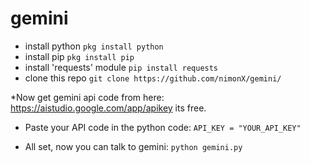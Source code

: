 # gemini
* install python
 ```pkg install python```
* install pip ```pkg install pip```
* install 'requests' module ```pip install requests```
* clone this repo ```git clone https://github.com/nimonX/gemini/```
  
*Now get gemini api code from here: https://aistudio.google.com/app/apikey 
its free. 


* Paste your API code in the python code: ```API_KEY = "YOUR_API_KEY"```


* All set, now you can talk to gemini:
```python gemini.py```

